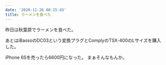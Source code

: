 ```yaml
---
date: '2020-11-26 00:15:45'
title: ラーメンを食べた
---
```


昨日は秋葉原でラーメンを食べた。

あとはiBassoのDC03という変換プラグとComplyのTSX-400のLサイズを購入した。

iPhone 6Sを売ったら6600円になった。
まぁそんなもんか。